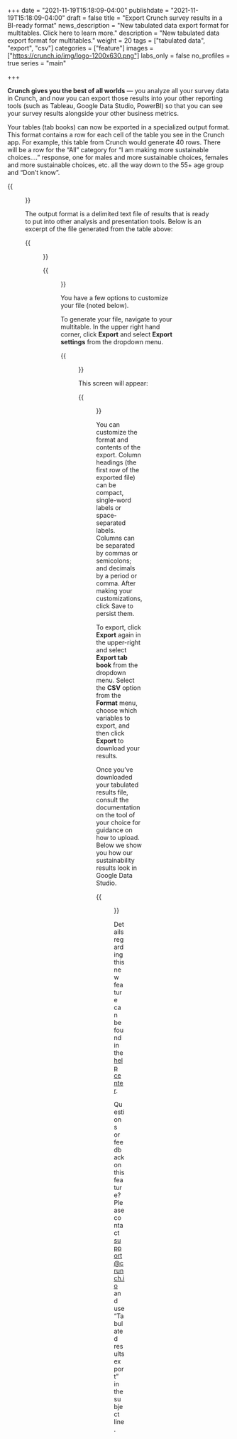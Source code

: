 +++
date = "2021-11-19T15:18:09-04:00"
publishdate = "2021-11-19T15:18:09-04:00"
draft = false
title = "Export Crunch survey results in a BI-ready format"
news_description = "New tabulated data export format for multitables. Click here to learn more."
description = "New tabulated data export format for multitables."
weight = 20
tags = ["tabulated data", "export", "csv"]
categories = ["feature"]
images = ["https://crunch.io/img/logo-1200x630.png"]
labs_only = false
no_profiles = true
series = "main"

+++

**Crunch gives you the best of all worlds** — you analyze all your survey data in Crunch, and now you can export those results into your other reporting tools (such as Tableau, Google Data Studio, PowerBI) so that you can see your survey results alongside your other business metrics.

Your tables (tab books) can now be exported in a specialized output format. This format contains a row for each cell of the table you see in the Crunch app. For example, this table from Crunch would generate 40 rows. There will be a row for the “All” category for “I am making more sustainable choices….” response, one for males and more sustainable choices, females and more sustainable choices, etc. all the way down to the 55+ age group and “Don’t know”.

{{<figure src="https://crunch.io/dev/features/images/export-bi-ready-format-1.png" class="img-fluid">}}

The output format is a delimited text file of results that is ready to put into other analysis and presentation tools. Below is an excerpt of the file generated from the table above:

{{<figure src="https://crunch.io/dev/features/images/export-bi-ready-format-2.png" class="img-fluid">}}

{{<figure src="https://crunch.io/dev/features/images/export-bi-ready-format-3.png" class="img-fluid">}}

You have a few options to customize your file (noted below).

To generate your file, navigate to your multitable. In the upper right hand corner, click **Export** and select **Export settings** from the dropdown menu.

{{<figure src="https://crunch.io/dev/features/images/export-bi-ready-format-4.png" class="img-fluid">}}

This screen will appear:

{{<figure src="https://crunch.io/dev/features/images/export-bi-ready-format-5.png" class="img-fluid">}}

You can customize the format and contents of the export. Column headings (the first row of the exported file) can be compact, single-word labels or space-separated labels. Columns can be separated by commas or semicolons; and decimals by a period or comma. After making your customizations, click Save to persist them.

To export, click **Export** again in the upper-right and select **Export tab book** from the dropdown menu. Select the **CSV** option from the **Format** menu, choose which variables to export, and then click **Export** to download your results.

Once you’ve downloaded your tabulated results file, consult the documentation on the tool of your choice for guidance on how to upload. Below we show you how our sustainability results look in Google Data Studio.

{{<figure src="https://crunch.io/dev/features/images/export-bi-ready-format-6.png" class="img-fluid">}}

Details regarding this new feature can be found in the [help center](https://help.crunch.io/hc/en-us/articles/4412334662157-Export-tabulated-data).

Questions or feedback on this feature? Please contact [support@crunch.io](mailto:support@crunch.io) and use “Tabulated results export” in the subject line.
